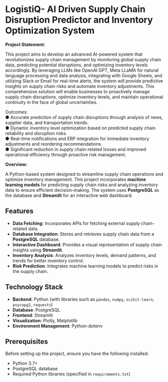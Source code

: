 <H1>LogistiQ- AI Driven Supply Chain Disruption Predictor and Inventory Optimization System</H1>

**Project Statement:**

This project aims to develop an advanced AI-powered system that revolutionizes supply chain management by monitoring global supply chain data, predicting potential disruptions, and optimizing inventory levels accordingly. By leveraging LLMs like OpenAI GPT, Meta LLaMA for natural language processing and data analysis, integrating with Google Sheets, and utilizing Slack or Email for real-time alerts, the system will provide predictive insights on supply chain risks and automate inventory adjustments. This comprehensive solution will enable businesses to proactively manage supply chain disruptions, optimize inventory levels, and maintain operational continuity in the face of global uncertainties.

Outcomes:<br>
● Accurate prediction of supply chain disruptions through analysis of news,
supplier data, and transportation trends.<br>
● Dynamic inventory level optimization based on predicted supply chain
reliability and disruption risks.<br>
● Real-time notifications and ERP integration for immediate inventory
adjustments and reordering recommendations. <br>
● Significant reduction in supply chain-related losses and improved operational
efficiency through proactive risk management.<br>

**Overview:** 

A Python-based system designed to streamline supply chain operations and optimize inventory management. This project incorporates **machine learning models** for predicting supply chain risks and analyzing inventory data to ensure efficient decision-making. The system uses **PostgreSQL** as the database and **Streamlit** for an interactive web dashboard.  


## Features  
- **Data Fetching**: Incorporates APIs for fetching external supply chain-related data.
- **Database Integration**: Stores and retrieves supply chain data from a **PostgreSQL** database.
- **Interactive Dashboard**: Provides a visual representation of supply chain insights using **Streamlit**.
- **Inventory Analysis**: Analyzes inventory levels, demand patterns, and trends for better inventory control.  
- **Risk Prediction**: Integrates machine learning models to predict risks in the supply chain.    


## Technology Stack  
- **Backend**: Python (with libraries such as `pandas`, `numpy`, `scikit-learn`, `psycopg2`, `requests`)  
- **Database**: PostgreSQL  
- **Frontend**: Streamlit  
- **Visualization**: Plotly, Matplotlib  
- **Environment Management**: Python-dotenv  


## Prerequisites  
Before setting up the project, ensure you have the following installed:  
- Python 3.7+  
- PostgreSQL database  
- Required Python libraries (specified in `requirements.txt`)  
